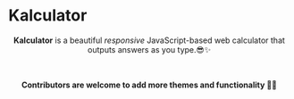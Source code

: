 # Kalculator
<p align = "center"> <b>Kalculator</b> is a beautiful <i>responsive</i> JavaScript-based web calculator that outputs answers as you type.😎✨</p>

<p align = "center">
                    <img src="https://user-images.githubusercontent.com/98329531/202467533-29d9c29c-af83-4a92-9770-6b166183952e.png" alt="">
                    <img src="https://user-images.githubusercontent.com/98329531/202468899-db9e1b8e-f70b-4a3a-afd8-1590ca5f3797.png" alt="">
         </p>

<p align = "center"> <b>Contributors are welcome to add more themes and functionality 🚀🚀</b></p>
